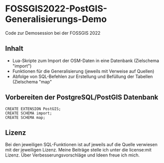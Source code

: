 # FOSSGIS2022-PostGIS-Generalisierungs-Demo

Code zur Demosession bei der FOSSGIS 2022 

## Inhalt

 - Lua-Skripte zum Import der OSM-Daten in eine Datenbank (Zielschema "import")
 - Funktionen für die Generalisierung (jeweils mit Verweise auf Quellen)
 - Abfolge von SQL-Befehlen zur Erstellung und Befüllung der Tabellen (Zielschema "map"

## Vorbereiten der PostgreSQL/PostGIS Datenbank

    CREATE EXTENSION PostGIS;
    CREATE SCHEMA import;
    CREATE SCHEMA map;
    
## Lizenz

Bei den jeweiligen SQL-Funktionen ist auf jeweils auf die Quelle verwiesen mit der jeweiligen Lizenz. Meine Beiträge stelle ich unter die license:mit Lizenz. Über Verbesserungsvorschläge und Ideen freue ich mich.

